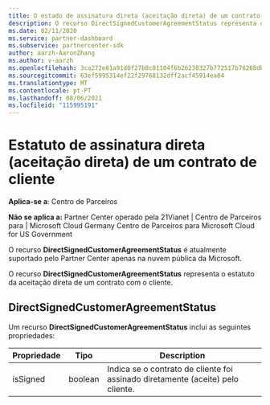 ```yaml
---
title: O estado de assinatura direta (aceitação direta) de um contrato de cliente.
description: O recurso DirectSignedCustomerAgreementStatus representa o estatuto da assinatura direta (aceitação direta) de um contrato com o cliente.
ms.date: 02/11/2020
ms.service: partner-dashboard
ms.subservice: partnercenter-sdk
author: aarzh-AaronZhang
ms.author: v-aarzh
ms.openlocfilehash: 3ca272e81a91d0f27b8c01104f6b26230327b772517b76268dbfc5014830b915
ms.sourcegitcommit: 63ef5995314ef22f29768132dff2acf45914ea84
ms.translationtype: MT
ms.contentlocale: pt-PT
ms.lasthandoff: 08/06/2021
ms.locfileid: "115995191"
---
```

# <a name="direct-signing-direct-acceptance-status-of-a-customer-agreement"></a>Estatuto de assinatura direta (aceitação direta) de um contrato de cliente

**Aplica-se a**: Centro de Parceiros

**Não se aplica a:** Partner Center operado pela 21Vianet | Centro de Parceiros para | Microsoft Cloud Germany Centro de Parceiros para Microsoft Cloud for US Government

O recurso **DirectSignedCustomerAgreementStatus** é atualmente suportado pelo Partner Center apenas na nuvem pública da Microsoft.

O recurso **DirectSignedCustomerAgreementStatus** representa o estatuto da aceitação direta de um contrato com o cliente.

## <a name="directsignedcustomeragreementstatus"></a>DirectSignedCustomerAgreementStatus

Um recurso **DirectSignedCustomerAgreementStatus** inclui as seguintes propriedades:

| Propriedade       | Tipo   | Description                                                                                               |
|----------------|--------|-----------------------------------------------------------------------------------------------------------|
| isSigned | boolean | Indica se o contrato de cliente foi assinado diretamente (aceite) pelo cliente. |
